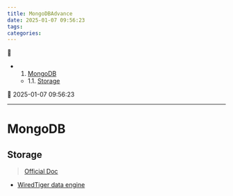 ```yaml
---
title: MongoDBAdvance
date: 2025-01-07 09:56:23
tags: 
categories: 
---
```



💠

- 1. [MongoDB](#mongodb)
    - 1.1. [Storage](#storage)

💠 2025-01-07 09:56:23
****************************************
# MongoDB 

## Storage
> [Official Doc](https://docs.mongodb.com/manual/storage/)  

- [WiredTiger data engine](http://source.wiredtiger.com)

